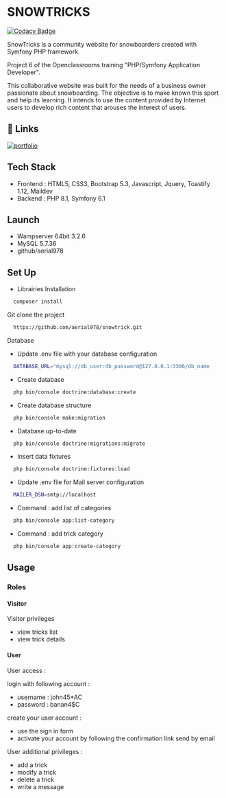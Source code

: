 # SNOWTRICKS

[![Codacy Badge](https://app.codacy.com/project/badge/Grade/72c2f7e437a541ea907959a0a6890bd4)](https://app.codacy.com/gh/aerial978/snowtrick/dashboard?utm_source=gh&utm_medium=referral&utm_content=&utm_campaign=Badge_grade)

SnowTricks is a community website for snowboarders created with Symfony PHP framework.

Project 6 of the Openclassrooms training "PHP/Symfony Application Developer".

This collaborative website was built for the needs of a business owner passionate about snowboarding. The objective is to make known this sport and help its learning. It intends to use the content provided by Internet users to develop rich content that arouses the interest of users.

## 🔗 Links
[![portfolio](https://img.shields.io/badge/website-000?style=for-the-badge&logo=ko-fi&logoColor=white)](http://www.snowtricks.michel-hathier.fr/)

## Tech Stack

* Frontend : HTML5, CSS3, Bootstrap 5.3, Javascript, Jquery, Toastify 1.12, Maildev
* Backend : PHP 8.1, Symfony 6.1


## Launch

*  Wampserver 64bit 3.2.6
*  MySQL 5.7.36
*  github/aerial978



## Set Up

*   Librairies Installation

```bash
  composer install
```

Git clone the project

```bash
  https://github.com/aerial978/snowtrick.git
```

Database

*   Update .env file with your database configuration

```bash
  DATABASE_URL="mysql://db_user:db_password@127.0.0.1:3306/db_name
```

*   Create database

```bash
  php bin/console doctrine:database:create
```

*   Create database structure

```bash
  php bin/console make:migration
```

*   Database up-to-date

```bash
  php bin/console doctrine:migrations:migrate
```

*   Insert data fixtures

```bash
  php bin/console doctrine:fixtures:load
```

*   Update .env file for Mail server configuration

```bash
  MAILER_DSN=smtp://localhost
```

*   Command : add list of categories

```bash
  php bin/console app:list-category
```

*   Command : add trick category

```bash
  php bin/console app:create-category
```

## Usage

### Roles

#### Visitor

Visitor privileges

*   view tricks list
*   view trick details

#### User

User access :

login with following account : 

  *  username : john45*AC
  *  password : banan4$C

create your user account :

- use the sign in form
- activate your account by following the confirmation link send by email

User additional privileges :

*   add a trick
*   modify a trick
*   delete a trick
*   write a message

